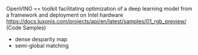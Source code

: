OpenVINO == toolkit facilitating optimization of a deep learning model from a framework and deployment on Intel hardware
https://docs.luxonis.com/projects/api/en/latest/samples/01_rgb_preview/ (Code Samples)

* dense desparity map
* semi-global matching